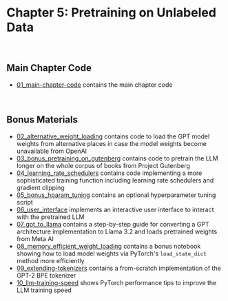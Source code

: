 # Chapter 5: Pretraining on Unlabeled Data

&nbsp;
## Main Chapter Code

- [01_main-chapter-code](01_main-chapter-code) contains the main chapter code

&nbsp;
## Bonus Materials

- [02_alternative_weight_loading](02_alternative_weight_loading) contains code to load the GPT model weights from alternative places in case the model weights become unavailable from OpenAI
- [03_bonus_pretraining_on_gutenberg](03_bonus_pretraining_on_gutenberg) contains code to pretrain the LLM longer on the whole corpus of books from Project Gutenberg
- [04_learning_rate_schedulers](04_learning_rate_schedulers) contains code implementing a more sophisticated training function including learning rate schedulers and gradient clipping
- [05_bonus_hparam_tuning](05_bonus_hparam_tuning) contains an optional hyperparameter tuning script
- [06_user_interface](06_user_interface) implements an interactive user interface to interact with the pretrained LLM
- [07_gpt_to_llama](07_gpt_to_llama) contains a step-by-step guide for converting a GPT architecture implementation to Llama 3.2 and loads pretrained weights from Meta AI
- [08_memory_efficient_weight_loading](08_memory_efficient_weight_loading) contains a bonus notebook showing how to load model weights via PyTorch's `load_state_dict` method more efficiently
- [09_extending-tokenizers](09_extending-tokenizers) contains a from-scratch implementation of the GPT-2 BPE tokenizer
- [10_llm-training-speed](10_llm-training-speed) shows PyTorch performance tips to improve the LLM training speed
